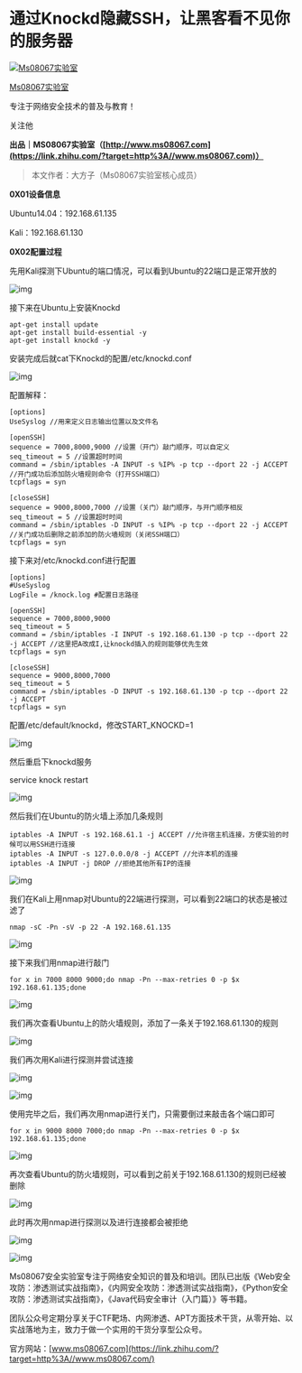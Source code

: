 # 通过Knockd隐藏SSH，让黑客看不见你的服务器

[![Ms08067实验室](https://pic2.zhimg.com/v2-ea89d753c7058fab69b8d103fd1be7d0_xs.jpg?source=172ae18b)](https://www.zhihu.com/people/ms08067)

[Ms08067实验室](https://www.zhihu.com/people/ms08067)

专注于网络安全技术的普及与教育！

关注他

**出品｜MS08067实验室（[http://www.ms08067.com](https://link.zhihu.com/?target=http%3A//www.ms08067.com)）**

> 本文作者：大方子（Ms08067实验室核心成员）



**0X01设备信息**

Ubuntu14.04：192.168.61.135

Kali：192.168.61.130



**0X02配置过程**

先用Kali探测下Ubuntu的端口情况，可以看到Ubuntu的22端口是正常开放的

![img](https://pic4.zhimg.com/80/v2-e0c0385b07ea180e978d4b5317108257_1440w.jpg)

接下来在Ubuntu上安装Knockd

```text
apt-get install update
apt-get install build-essential -y
apt-get install knockd -y
```

安装完成后就cat下Knockd的配置/etc/knockd.conf

![img](https://pic3.zhimg.com/80/v2-c1aa6f601f57e333b6bf7485a657c536_1440w.jpg)

配置解释：

```text
[options]
UseSyslog //用来定义日志输出位置以及文件名

[openSSH]
sequence = 7000,8000,9000 //设置（开门）敲门顺序，可以自定义
seq_timeout = 5 //设置超时时间
command = /sbin/iptables ‐A INPUT ‐s %IP% ‐p tcp ‐‐dport 22 ‐j ACCEPT //开门成功后添加防火墙规则命令（打开SSH端口）
tcpflags = syn

[closeSSH]
sequence = 9000,8000,7000 //设置（关门）敲门顺序，与开门顺序相反
seq_timeout = 5 //设置超时时间
command = /sbin/iptables ‐D INPUT ‐s %IP% ‐p tcp ‐‐dport 22 ‐j ACCEPT //关门成功后删除之前添加的防火墙规则（关闭SSH端口）
tcpflags = syn
```

接下来对/etc/knockd.conf进行配置

```text
[options]
#UseSyslog
LogFile = /knock.log #配置日志路径

[openSSH]
sequence = 7000,8000,9000
seq_timeout = 5
command = /sbin/iptables ‐I INPUT ‐s 192.168.61.130 ‐p tcp ‐‐dport 22 ‐j ACCEPT //这里把A改成I,让knockd插入的规则能够优先生效
tcpflags = syn

[closeSSH]
sequence = 9000,8000,7000
seq_timeout = 5
command = /sbin/iptables ‐D INPUT ‐s 192.168.61.130 ‐p tcp ‐‐dport 22 ‐j ACCEPT
tcpflags = syn
```

配置/etc/default/knockd，修改START_KNOCKD=1

![img](https://pic2.zhimg.com/80/v2-c5eff54e5ba2b378120a634c2c070381_1440w.jpg)

然后重启下knockd服务

service knock restart

![img](https://pic3.zhimg.com/80/v2-e59ad74f3e241f5dffbdc4296a3df652_1440w.png)

然后我们在Ubuntu的防火墙上添加几条规则

```text
iptables ‐A INPUT ‐s 192.168.61.1 ‐j ACCEPT //允许宿主机连接，方便实验的时候可以用SSH进行连接
iptables ‐A INPUT ‐s 127.0.0.0/8 ‐j ACCEPT //允许本机的连接
iptables ‐A INPUT ‐j DROP //拒绝其他所有IP的连接
```

![img](https://pic1.zhimg.com/80/v2-8d9ee185d3417e4c53ea216fd9167308_1440w.jpg)

我们在Kali上用nmap对Ubuntu的22端进行探测，可以看到22端口的状态是被过滤了

```text
nmap ‐sC ‐Pn ‐sV ‐p 22 ‐A 192.168.61.135
```

![img](https://pic1.zhimg.com/80/v2-139c83335012765ae8d5b3acf2c57b10_1440w.jpg)

接下来我们用nmap进行敲门

```text
for x in 7000 8000 9000;do nmap ‐Pn ‐‐max‐retries 0 ‐p $x 192.168.61.135;done
```

![img](https://pic3.zhimg.com/80/v2-8837a8e2d8f11e8c3dae076cea5fd4a2_1440w.jpg)

我们再次查看Ubuntu上的防火墙规则，添加了一条关于192.168.61.130的规则

![img](https://pic4.zhimg.com/80/v2-a6678940b4ace61b8234c24a02eadf6f_1440w.jpg)

我们再次用Kali进行探测并尝试连接

![img](https://pic1.zhimg.com/80/v2-8d8eba5e5b3b7b8c71b3be6e58c21c54_1440w.jpg)

![img](https://pic3.zhimg.com/80/v2-2220702269847e2cba512dd8013cf0da_1440w.jpg)

使用完毕之后，我们再次用nmap进行关门，只需要倒过来敲击各个端口即可

```text
for x in 9000 8000 7000;do nmap ‐Pn ‐‐max‐retries 0 ‐p $x 192.168.61.135;done
```

![img](https://pic4.zhimg.com/80/v2-c9596dee56810cceeedc62ebd64e44df_1440w.jpg)

再次查看Ubuntu的防火墙规则，可以看到之前关于192.168.61.130的规则已经被删除

![img](https://pic4.zhimg.com/80/v2-4667235b96a0b4a97746bb38997719c7_1440w.jpg)

此时再次用nmap进行探测以及进行连接都会被拒绝

![img](https://pic4.zhimg.com/80/v2-26d0d5a1f3e02bd2f503bb5417553d3f_1440w.jpg)

![img](https://pic4.zhimg.com/80/v2-97e5d3771de87a65384d82e0cce7e6f7_1440w.jpg)




Ms08067安全实验室专注于网络安全知识的普及和培训。团队已出版《Web安全攻防：渗透测试实战指南》，《内网安全攻防：渗透测试实战指南》，《Python安全攻防：渗透测试实战指南》，《Java代码安全审计（入门篇）》等书籍。

团队公众号定期分享关于CTF靶场、内网渗透、APT方面技术干货，从零开始、以实战落地为主，致力于做一个实用的干货分享型公众号。

官方网站：[www.ms08067.com](https://link.zhihu.com/?target=http%3A//www.ms08067.com/)